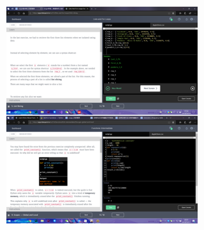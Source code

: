 ![homework1](https://github.com/ophwsjtu18/ohw19f/blob/master/student/wmh/1571219585737.png?raw=true)
![homework2](https://github.com/ophwsjtu18/ohw19f/blob/master/student/wmh/image.png?raw=true)

